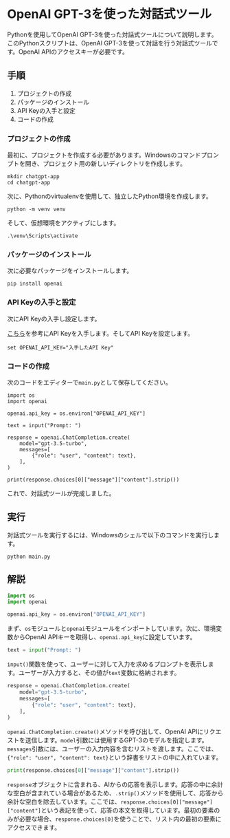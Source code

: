 # OpenAI GPT-3を使った対話式ツール

Pythonを使用してOpenAI GPT-3を使った対話式ツールについて説明します。
このPythonスクリプトは、OpenAI GPT-3を使って対話を行う対話式ツールです。OpenAI APIのアクセスキーが必要です。

## 手順

1. プロジェクトの作成
2. パッケージのインストール
3. API Keyの入手と設定
4. コードの作成

### プロジェクトの作成

最初に、プロジェクトを作成する必要があります。Windowsのコマンドプロンプトを開き、プロジェクト用の新しいディレクトリを作成します。

```
mkdir chatgpt-app
cd chatgpt-app
```

次に、Pythonのvirtualenvを使用して、独立したPython環境を作成します。

```
python -m venv venv
```

そして、仮想環境をアクティブにします。

```
.\venv\Scripts\activate
```

### パッケージのインストール

次に必要なパッケージをインストールします。
```
pip install openai
```



### API Keyの入手と設定

次にAPI Keyの入手し設定します。

[こちら](https://programming-zero.net/openai-api-key/)を参考にAPI Keyを入手します。そしてAPI Keyを設定します。
```
set OPENAI_API_KEY="入手したAPI Key"
```

### コードの作成

次のコードをエディターで`main.py`として保存してください。

```
import os
import openai

openai.api_key = os.environ["OPENAI_API_KEY"]

text = input("Prompt: ")

response = openai.ChatCompletion.create(
    model="gpt-3.5-turbo",
    messages=[
        {"role": "user", "content": text},
    ],
)

print(response.choices[0]["message"]["content"].strip())
```

これで、対話式ツールが完成しました。

## 実行

対話式ツールを実行するには、Windowsのシェルで以下のコマンドを実行します。

```
python main.py
```

## 解説

```python
import os
import openai

openai.api_key = os.environ["OPENAI_API_KEY"]
```

まず、`os`モジュールと`openai`モジュールをインポートしています。次に、環境変数からOpenAI APIキーを取得し、`openai.api_key`に設定しています。

```python
text = input("Prompt: ")
```

`input()`関数を使って、ユーザーに対して入力を求めるプロンプトを表示します。ユーザーが入力すると、その値が`text`変数に格納されます。

```python
response = openai.ChatCompletion.create(
    model="gpt-3.5-turbo",
    messages=[
        {"role": "user", "content": text},
    ],
)
```

`openai.ChatCompletion.create()`メソッドを呼び出して、OpenAI APIにリクエストを送信します。`model`引数には使用するGPT-3のモデルを指定します。`messages`引数には、ユーザーの入力内容を含むリストを渡します。ここでは、`{"role": "user", "content": text}`という辞書をリストの中に入れています。



```python
print(response.choices[0]["message"]["content"].strip())
```

`response`オブジェクトに含まれる、AIからの応答を表示します。応答の中に余計な空白が含まれている場合があるため、`.strip()`メソッドを使用して、応答から余計な空白を除去しています。ここでは、`response.choices[0]["message"]["content"]`という表記を使って、応答の本文を取得しています。最初の要素のみが必要な場合、`response.choices[0]`を使うことで、リスト内の最初の要素にアクセスできます。
